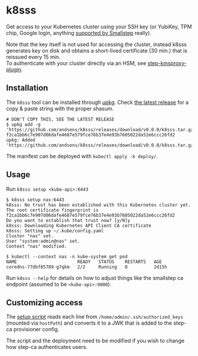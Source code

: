 # k8sss

Get access to your Kubernetes cluster using your SSH key (or YubiKey, TPM chip,
Google login, anything [supported by Smallstep](https://smallstep.com/docs/step-ca/provisioners/) really).

Note that the key itself is not used for accessing the cluster, instead k8sss
generates key on disk and obtains a short-lived certificate (30 min.) that is
reissued every 15 min.  
To authenticate with your cluster directly via an HSM, see [step-kmsproxy-plugin](https://github.com/orbit-online/step-kmsproxy-plugin).

## Installation

The `k8sss` tool can be installed through [μpkg](https://github.com/orbit-online/upkg).
Check [the latest release](https://github.com/andsens/k8sss/releases/latest) for
a copy & paste string with the proper shasum.

```
# DON'T COPY THIS, SEE THE LATEST RELEASE
$ upkg add -g 'https://github.com/andsens/k8sss/releases/download/v0.0.0/k8sss.tar.gz' f2ca1bb6c7e907d06dafe4687e579fce76b37e4e93b7605022da52e6ccc26fd2
upkg: Added 'https://github.com/andsens/k8sss/releases/download/v0.0.0/k8sss.tar.gz'
```

The manifest can be deployed with `kubectl apply -k deploy/`.

## Usage

Run `k8sss setup <kube-api>:6443`

```
$ k8sss setup nas:6443
k8sss: No trust has been established with this Kubernetes cluster yet.
The root certificate fingerprint is f2ca1bb6c7e907d06dafe4687e579fce76b37e4e93b7605022da52e6ccc26fd2
Do you want to establish that trust now? [y/N]y
k8sss: Downloading Kubernetes API Client CA certificate
k8sss: Setting up ~/.kube/config.yaml
Cluster "nas" set.
User "system:admin@nas" set.
Context "nas" modified.

$ kubectl --context nas -n kube-system get pod
NAME                       READY   STATUS    RESTARTS   AGE
coredns-77dbf85789-g7qkm   2/2     Running   0          2d15h
```

Run `k8sss --help` for details on how to adjust things like the smallstep ca endpoint (assumed to be `<kube-api>:9000`).

## Customizing access

The [setup script](deploy/setup-kube-client-ca-config.sh) reads each line from
`/home/admin/.ssh/authorized_keys` (mounted via `hostPath`) and converts
it to a JWK that is added to the step-ca provisioner config.

The script and the deployment need to be modified if you wish to change
how step-ca authenticates users.

